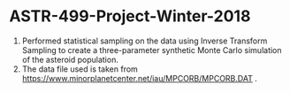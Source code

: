 # ASTR-499-Project-Winter-2018

1) Performed statistical sampling on the data using Inverse Transform Sampling to create a three-parameter synthetic Monte Carlo simulation of the asteroid population.
2) The data file used is taken from https://www.minorplanetcenter.net/iau/MPCORB/MPCORB.DAT . 
